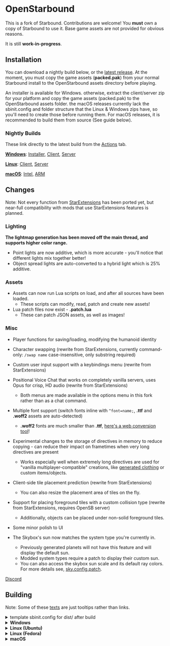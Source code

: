 # OpenStarbound

This is a fork of Starbound. Contributions are welcome!
You **must** own a copy of Starbound to use it. Base game assets are not provided for obvious reasons.

It is still **work-in-progress**.

## Installation
You can download a nightly build below, or the [latest release](https://github.com/OpenStarbound/OpenStarbound/releases/latest). At the moment, you must copy the game assets (**packed.pak**) from your normal Starbound install to the OpenStarbound assets directory before playing.

An installer is available for Windows. otherwise, extract the client/server zip for your platform and copy the game assets (packed.pak) to the OpenStarbound assets folder. the macOS releases currently lack the sbinit.config and folder structure that the Linux & Windows zips have, so you'll need to create those before running them. For macOS releases, it is recommended to build them from source (See guide below).
### Nightly Builds
These link directly to the latest build from the [Actions](https://github.com/OpenStarbound/OpenStarbound/actions?query=branch%3Amain) tab.

[**Windows**](https://nightly.link/OpenStarbound/OpenStarbound/workflows/build_windows/main):
[Installer](https://nightly.link/OpenStarbound/OpenStarbound/workflows/build_windows/main/Installer.zip),
[Client](https://nightly.link/OpenStarbound/OpenStarbound/workflows/build_windows/main/OpenStarbound-Windows-Client.zip),
[Server](https://nightly.link/OpenStarbound/OpenStarbound/workflows/build_windows/main/OpenStarbound-Windows-Server.zip)

[**Linux**](https://nightly.link/OpenStarbound/OpenStarbound/workflows/build_linux/main):
[Client](https://nightly.link/OpenStarbound/OpenStarbound/workflows/build_linux/main/OpenStarbound-Linux-Client.zip),
[Server](https://nightly.link/OpenStarbound/OpenStarbound/workflows/build_linux/main/OpenStarbound-Linux-Server.zip)

[**macOS**](https://nightly.link/OpenStarbound/OpenStarbound/workflows/build_macos/main "overpriced aluminium"): 
[Intel](https://nightly.link/OpenStarbound/OpenStarbound/workflows/build_macos/main/OpenStarbound-Dev-macOS-Intel.zip),
[ARM](https://nightly.link/OpenStarbound/OpenStarbound/workflows/build_macos/main/OpenStarbound-Dev-macOS-Silicon.zip)

## Changes
Note: Not every function from [StarExtensions](https://github.com/StarExtensions/StarExtensions) has been ported yet, but near-full compatibility with mods that use StarExtensions features is planned.

### Lighting
**The lightmap generation has been moved off the main thread, and supports higher color range.**
  * Point lights are now additive, which is more accurate - you'll notice that different lights mix together better!
  * Object spread lights are auto-converted to a hybrid light which is 25% additive.

### Assets
* Assets can now run Lua scripts on load, and after all sources have been loaded.
  * These scripts can modify, read, patch and create new assets!
* Lua patch files now exist - **.patch.lua**
  * These can patch JSON assets, as well as images!
### Misc
* Player functions for saving/loading, modifying the humanoid identity
* Character swapping (rewrite from StarExtensions, currently command-only: `/swap name` case-insensitive, only substring required)
* Custom user input support with a keybindings menu (rewrite from StarExtensions)
* Positional Voice Chat that works on completely vanilla servers, uses Opus for crisp, HD audio (rewrite from StarExtensions)
  * Both menus are made available in the options menu in this fork rather than as a chat command.
* Multiple font support (switch fonts inline with `^font=name;`, **.ttf** and **.woff2** assets are auto-detected)
  * **.woff2** fonts are much smaller than **.ttf**, [here's a web conversion tool](https://kombu.kanejaku.org/)!
* Experimental changes to the storage of directives in memory to reduce copying - can reduce their impact on frametimes when very long directives are present
  * Works especially well when extremely long directives are used for "vanilla multiplayer-compatible" creations, like [generated clothing](https://silverfeelin.github.io/Starbound-NgOutfitGenerator/) or custom items/objects.

* Client-side tile placement prediction (rewrite from StarExtensions)
  * You can also resize the placement area of tiles on the fly.
* Support for placing foreground tiles with a custom collision type (rewrite from StarExtensions, requires OpenSB server)
  * Additionally, objects can be placed under non-solid foreground tiles.

* Some minor polish to UI
* The Skybox's sun now matches the system type you're currently in.
  * Previously generated planets will not have this feature and will display the default sun.
  * Modded system types require a patch to display their custom sun.
  * You can also access the skybox sun scale and its default ray colors. For more details see, [sky.config.patch](https://github.com/OpenStarbound/OpenStarbound/blob/main/assets/opensb/sky.config.patch).

[Discord](https://discord.gg/f8B5bWy3bA)


## Building
Note: Some of these [texts](## "hi :3") are just tooltips rather than links. 

<details>
<summary>template sbinit.config for dist/ after build</summary>
<br>

```json
{
  "assetDirectories" : [
    "../assets/",
    "./mods/"
  ],

  "storageDirectory" : "./",
  "logDirectory" : "./logs/"
}
```

</details>
<details>
<summary><b>Windows</b></summary>
 
* Install [vcpkg](https://github.com/microsoft/vcpkg?tab=readme-ov-file#quick-start-windows) *globally*.
  * vcpkg recommends a short directory, such as `C:\src\vcpkg` or `C:\dev\vcpkg`.
  * If you're using Visual Studio, don't forget to run `vcpkg integrate install`!
* Set the **`VCPKG_ROOT`** environment value to your vcpkg dir, so that CMake can find it.
* Install [Ninja](https://ninja-build.org/ "Ninja Build System"). Either add it to your [**`PATH`**](## "Environment Value"), or just use [Scoop](https://scoop.sh/) (`scoop install ninja`)
* Check to see if your IDE has CMake support, and that it's [actually installed](## "If you're using VS, open Visual Studio Installer to install CMake.").
* Open the repo directory in your IDE - it should detect the CMake project.
* Build.
  * If you're using an IDE, it should detect the correct preset and allow you to build from within.
  * Otherwise, build manually by running CMake in the **source/** directory: `cmake --build --preset=windows-release`
* The built binaries will be in **dist/**. Copy the DLLs from **lib/windows/** and the **sbinit.config** above into **dist/** so the game can run.

</details>
<details>
<summary><b>Linux (Ubuntu)</b></summary>
 
* Make sure you're using CMake 3.23 or newer - you may need to [add Kitware's APT repo](https://apt.kitware.com/) to install a newer version.
* Install dependencies:
  * `sudo apt-get install pkg-config libxmu-dev libxi-dev libgl-dev libglu1-mesa-dev libsdl2-dev python3-jinja2 ninja-build`
* Clone [vcpkg](https://github.com/microsoft/vcpkg?tab=readme-ov-file#quick-start-unix) (outside the repo!) and bootstrap it with the linked instructions.
* Set the **`VCPKG_ROOT`** environment value to your new vcpkg directory, so that CMake can find it.
  *  `export VCPKG_ROOT=/replace/with/full/path/to/your/vcpkg/directory/`
* Change to the repo's **source/** directory, then run `cmake --build --preset=linux-release` to build.
* The built binaries will be in **dist/**. Copy the the .so libs from **lib/linux/** and the **sbinit.config** above into **dist/** so the game can run.
  * From the root dir of the repo, you can run the assembly script which is used by the GitHub Action: `scripts/ci/linux/assemble.sh`
    * This packs the game assets and copies the built binaries, premade sbinit configs & required libs into **client/** & **server/**.
 
</details>

<details>
<summary><b>Linux (Fedora)</b></summary>

Starbound in general is built from the ground up, with its own engine written in C++ on top of some basic libraries.

* CMake is a C++ build scenario generator and your first target. You need at least version 3.23. Where Ubuntu uses APT, Fedora uses DNF as package manager.

  1. `sudo dnf upgrade --refresh` to ensure your OS is up-to-date
  2. `sudo dnf install cmake`
  3. `cmake --version` to verify

* You will need at least the same dependencies ("basic libraries") as for Ubuntu. Some packages have different names or contents between Linux builds. Namely, Fedora uses "-devel" instead of "-dev" for development packages.

  1. `sudo dnf install` [pkg-config](## "will install pkgconf-pkg-config") libXmu-devel libXi-devel [libGL-devel](## "will install mesa-libGL-devel") mesa-libGLU-devel SDL2-devel python3-jinja2 ninja-build
  2. If you find out that you need any other dependencies not listed here, try finding them via [Fedora Packages](https://packages.fedoraproject.org/) first. And, preferably, improve this instruction.

* Next you will need VCPKG.

VCPKG is another package manager/dependency resolver for C++. CMake will need it to pull the rest of dependencies automatically early in the building process. If you've worked with language-specific package managers before (for example, NPM or YUM for JavaScript), VSPKG is similar. For reference, the list of dependencies VCPKG will try to install later can be found in `source/vcpkg.json`.

  1. There are many ways to get VCPKG. Here's one: `. <(curl https://aka.ms/vcpkg-init.sh -L)`. This instruction should install VCPKG in your Linux home (user profile) directory in `.vcpkg`. Note that this dir is usually hidden by default.
  2. Next you need to set your **`VCPKG_ROOT`** environment variable to the correct path. Run `. ~/.vcpkg/vcpkg-init` to bootstrap VCPKG. You may want to check if the path is now known to the system by running `printenv VCPKG_ROOT` afterwards.
  3. Step 2 (init command) should be run in **every** new Terminal (Konsole) window **before** you begin building (environment variables set in this way do not persist between terminal sessions)

* Change to the repo's **source/** directory
* *Optional.* First step for CMake is now to run VCPKG and install the remaining dependencies as per `source/vcpkg.json`. You can run this step manually via `vcpkg install` on its own to check if it works, or *skip to the next step*.

If this step throws errors, Fedora probably still lacks some packages not listed explicitly before. Read error messages to identify these packages, find them via [Fedora Packages](https://packages.fedoraproject.org/) and install with DNF. What you need most of the time is the package itself as well as its -devel and -static subpackages.
* *Optional.* Next, we can ask CMake to assemble instructions for linux build without actually running them. The instructions generated will be stored under **build/linux-release**. To do that, run `cmake --preset=linux-release` or *skip to the next step*.
* Run `cmake --build --preset=linux-release` to build. It includes previous two steps, so if any of them throw errors, you will have problems. If that's the case, run and debug them separately as described earlier, as CMake itself can just throw `Error: could not load cache` without specifying the exact problem. In case of major changes (example: you've reinstalled VCPKG to a different location and need to regenerate path to it for CMake) purge CMake cache by deleting **source/CMakeCache.txt**.

Building will take some time, be patient ;)

<details>
<summary><b>Specific problem: If your VCPKG can't build meson for libsystemd</b></summary>
<br>

Diagnosed by 

>ERROR: Value "plain" (of type "string") for combo option "Optimization level" is not one of the choices. Possible choices are (as string): "0", "g", "1", "2", "3", "s".

error in meson building logs when building libsystemd.

Fix for VCPKG is pretty fresh (May 2024) and can be found [here](https://github.com/microsoft/vcpkg/issues/37393).

</details>

* The built binaries will be in **dist/**. Copy the the .so libs from **lib/linux/** and **sbinit.config** (see beginning of this section) into **dist/** so the game can run. Sample sbinit.config can be found in **scripts/linux/**.
* From the root dir of the repo, you can run the assembly script which is used by the GitHub Action: `scripts/ci/linux/assemble.sh`. This packs the game assets and copies the built binaries, premade sbinit configs & required libs into **client_distribution/** & **server_distribution/**.

Next you need to copy original Starbound assets at **assets/packed.pak** of the Starbound copy that you own into **assets/** of either client or server dir (depending on what you're going to run).

The game now can be run by executing **client_distribution/linux/run-client.sh** (or the corresponding server bash script) from terminal.

<details>
<summary><b>Fedora-specific problem with OSS (dsp: No such audio device)</b></summary>
<br>

Diagnosed by this error message when launching *client*:

>Couldn't initialize SDL Audio: dsp: No such audio device

The reason is outlined on [StackEx](https://stackoverflow.com/questions/9248131/failed-to-open-audio-device-dev-dsp/9248166#9248166): 

> Most new Linux distributions don't provide the OSS (open sound system) compatibility layer, because access to the OSS sound device /dev/dsp was exclusive to one program at time only.

The same answer has the solution: use `padsp` to emulate dev/dsp.

* `dnf install pulseaudio-utils` to install padsp util
* execute `padsp bash run-client.sh` instead of running sh directly. To avoid doing it every time you can edit run-client.sh, replacing 

`#!/bin/sh
cd "`dirname \"$0\"`"
LD_LIBRARY_PATH="$LD_LIBRARY_PATH:./" ./starbound "$@"`

with 

`#!/bin/sh
cd "`dirname \"$0\"`"
LD_LIBRARY_PATH="$LD_LIBRARY_PATH:./" padsp ./starbound "$@"`

</details>

</details>
<details>
<summary><b>macOS</b></summary>
 
* First, you will need to have brew installed. Check out how to install [Homebrew](https://brew.sh/)
* Install cmake using `brew install cmake`
* Install ninja using `brew install ninja`
* Next, install vcpkg by following the commands below.
 * Run `cd ~`. This is just so that everything is local to here. 
 * Run ` git clone https://github.com/microsoft/vcpkg.git `
 * Run `cd vcpkg && ./bootstrap-vcpkg.sh`
 * Lastly, run ``` export VCPKG_ROOT=~/vcpkg
export PATH=$VCPKG_ROOT:$PATH ```
 * This last command makes vcpkg added to the current terminal path. This lasts only while the terminal is active, and will have to be rerun for new terminal instances.
* Download the source code [here](https://github.com/OpenStarbound/OpenStarbound/archive/refs/heads/main.zip). This is the current code in main. Unpack the code to your downloads folder. 
* Unpack the zip, and open it up. Navigate to OpenStarbound-main/source using the terminal -> `cd ~/Downloads/OpenStarbound-main`. Then navigate to the source folder, using `cd source`.
  <details>
   <summary>If using an Arm Mac</summary>

    * While in the source folder in your terminal, run ` cmake --preset macos-arm-release `. This will get dependencies.
    * After that command has finished, run ` cmake --build --preset macos-arm-release `. Wait for this to finish, then go to Finder. Navigate to the OpenStarbound-main folder using Finder. 
    * There will be a folder called <b>dist</b>. Inside dist will be your game files, but you still need to do a few more things to run it.
    * First, in the OpenStarbound-main folder, there will be lib. Open lib, and open the osx folder. Inside is libsteam_api.dylib. Copy this file, and paste it into OpenStarbound-main/dist, so that it is in the same directory as the game files. 
    * Navigate back to OpenStarbound-main/lib/osx, and open up the folder arm64. Here, rename libdiscord_game_sdk.dylib to discord_game_sdk.dylib. The name must be that, or else the game won't be able to load. 
    * You can now run the game. If it says unverified developer, open up the same folder where the game is in in the terminal. ` xattr -d com.apple.quarantine starbound `, which will get rid of the lock on the file. If that doesn't work, run ` sudo spctl --master-disable ` to allow all unverified apps. 
  </details>
  <details>
    <summary>If using an Intel Mac</summary>

     * While in the source folder in your terminal, run ` cmake --preset macos-release `. This will get dependencies.
     * After that command has finished, run ` cmake --build --preset macos-release `. Wait for this to finish, then go to Finder. Navigate to the OpenStarbound-main folder using Finder. 
     * There will be a folder called <b>dist</b>. Inside dist will be your game files, but you still need to do a few more things to run it.
     * First, in the OpenStarbound-main folder, there will be lib. Open lib, and open the osx folder. Inside is libsteam_api.dylib. Copy this file, and paste it into OpenStarbound-main/dist, so that it is in the same directory as the game files. 
     * Navigate back to OpenStarbound-main/lib/osx, and open up the folder x64. Here, rename libdiscord_game_sdk.dylib to discord_game_sdk.dylib. The name must be that, or else the game won't be able to load. 
     * You can now run the game. If it says unverified developer, open up the same folder where the game is in in the terminal. ` xattr -d com.apple.quarantine starbound `, which will get rid of the lock on the file. If that doesn't work, run ` sudo spctl --master-disable ` to allow all unverified apps. 

  </details>
</details>
